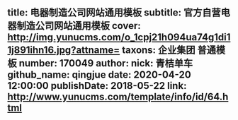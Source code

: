 title: 电器制造公司网站通用模板
subtitle: 官方自营电器制造公司网站通用模板
cover: http://img.yunucms.com/o_1cpj21h094ua74g1di11j891ihn16.jpg?attname=
taxons: 企业集团 普通模板
number: 170049
author:
  nick: 青桔单车
  github_name: qingjue
date: 2020-04-20 12:00:00
publishDate: 2018-05-22
link: http://www.yunucms.com/template/info/id/64.html
---